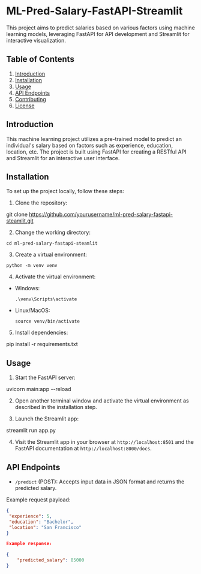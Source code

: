 # ML-Pred-Salary-FastAPI-Streamlit

This project aims to predict salaries based on various factors using machine learning models, leveraging FastAPI for API development and Streamlit for interactive visualization.

## Table of Contents

1. [Introduction](#introduction)
2. [Installation](#installation)
3. [Usage](#usage)
4. [API Endpoints](#api-endpoints)
5. [Contributing](#contributing)
6. [License](#license)

## Introduction

This machine learning project utilizes a pre-trained model to predict an individual's salary based on factors such as experience, education, location, etc. The project is built using FastAPI for creating a RESTful API and Streamlit for an interactive user interface.

## Installation

To set up the project locally, follow these steps:

1. Clone the repository:

git clone https://github.com/yourusername/ml-pred-salary-fastapi-steamlit.git

2. Change the working directory:

`cd ml-pred-salary-fastapi-steamlit`

3. Create a virtual environment:

`python -m venv venv`


4. Activate the virtual environment:

- Windows:
  ```
  .\venv\Scripts\activate
  ```
- Linux/MacOS:
  ```
  source venv/bin/activate
  ```

5. Install dependencies:

pip install -r requirements.txt


## Usage

1. Start the FastAPI server:

uvicorn main:app --reload

2. Open another terminal window and activate the virtual environment as described in the installation step.

3. Launch the Streamlit app:

streamlit run app.py


4. Visit the Streamlit app in your browser at `http://localhost:8501` and the FastAPI documentation at `http://localhost:8000/docs`.

## API Endpoints

- `/predict` (POST): Accepts input data in JSON format and returns the predicted salary.

Example request payload:

```json
{
 "experience": 5,
 "education": "Bachelor",
 "location": "San Francisco"
}

Example response:

{
    "predicted_salary": 85000
}
